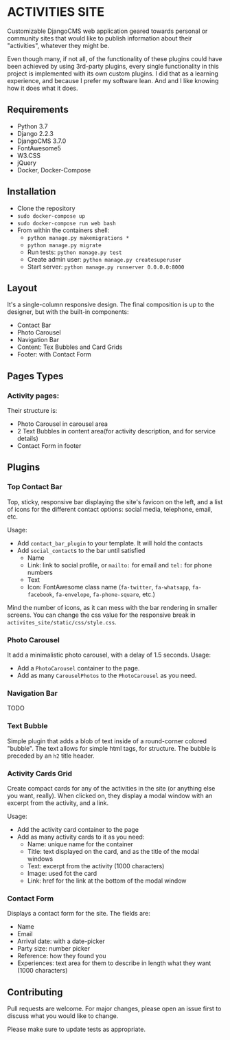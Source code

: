 # ACTIVITIES SITE
Customizable DjangoCMS web application geared towards personal or community sites that would like to publish 
information about their "activities", whatever they might be.
 
Even though many, if not all, of the functionality of these plugins could have been achieved by using 3rd-party 
plugins, every single functionality in this project is implemented with its own custom plugins. I did that as a 
learning experience, and because I prefer my software lean. And and I like knowing how it does what it does.


## Requirements
- Python 3.7
- Django 2.2.3
- DjangoCMS 3.7.0
- FontAwesome5
- W3.CSS
- jQuery
- Docker, Docker-Compose

## Installation
- Clone the repository
- `sudo docker-compose up`
- `sudo docker-compose run web bash`
- From within the containers shell:
    - `python manage.py makemigrations *`
    - `python manage.py migrate`
    - Run tests: `python manage.py test`
    - Create admin user: `python manage.py createsuperuser`
    - Start server: `python manage.py runserver 0.0.0.0:8000`

## Layout
It's a single-column responsive design. The final composition is up to the designer, but with the built-in components:
- Contact Bar
- Photo Carousel
- Navigation Bar
- Content: Tex Bubbles and Card Grids
- Footer: with Contact Form

## Pages Types

### Activity pages:
Their structure is:
- Photo Carousel in carousel area
- 2 Text Bubbles in content area(for activity description, and for service details)
- Contact Form in footer


## Plugins

### Top Contact Bar
Top, sticky, responsive bar displaying the site's favicon on the left, and a list of icons for the different contact 
options: social media, telephone, email, etc.

Usage:
- Add `contact_bar_plugin` to your template. It will hold the contacts
- Add `social_contact`s to the bar until satisfied
    - Name
    - Link: link to social profile, or `mailto:` for email and `tel:` for phone numbers
    - Text
    - Icon: FontAwesome class name (`fa-twitter`, `fa-whatsapp`, `fa-facebook`, `fa-envelope`, `fa-phone-square`, etc.)

Mind the number of icons, as it can mess with the bar rendering in smaller screens. You can change the css value for 
the responsive break in `activites_site/static/css/style.css`.


### Photo Carousel
It add a minimalistic photo carousel, with a delay of 1.5 seconds.
Usage:
- Add a `PhotoCarousel` container to the page.
- Add as many `CarouselPhotos` to the `PhotoCarousel` as you need.

### Navigation Bar
TODO

### Text Bubble
Simple plugin that adds a blob of text inside of a round-corner colored "bubble".
The text allows for simple html tags, for structure.
The bubble is preceded by an `h2` title header.

### Activity Cards Grid
Create compact cards for any of the activities in the site (or anything else you want, really).
When clicked on, they display a modal window with an excerpt from the activity, and a link.

Usage:
- Add the activity card container to the page
- Add as many activity cards to it as you need:
    - Name: unique name for the container
    - Title: text displayed on the card, and as the title of the modal windows
    - Text: excerpt from the activity (1000 characters)
    - Image: used fot the card
    - Link: href for the link at the bottom of the modal window

### Contact Form
Displays a contact form for the site.
The fields are:
- Name 
- Email
- Arrival date: with a date-picker
- Party size: number picker
- Reference: how they found you
- Experiences: text area for them to describe in length what they want (1000 characters)










## Contributing
Pull requests are welcome. For major changes, please open an issue first to discuss what you would like to change.

Please make sure to update tests as appropriate.
